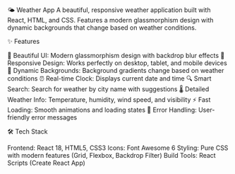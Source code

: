 🌤️ Weather App
A beautiful, responsive weather application built with React, HTML, and CSS. Features a modern glassmorphism design with dynamic backgrounds that change based on weather conditions.

✨ Features

🎨 Beautiful UI: Modern glassmorphism design with backdrop blur effects
📱 Responsive Design: Works perfectly on desktop, tablet, and mobile devices
🌈 Dynamic Backgrounds: Background gradients change based on weather conditions
⏰ Real-time Clock: Displays current date and time
🔍 Smart Search: Search for weather by city name with suggestions
🌡️ Detailed Weather Info: Temperature, humidity, wind speed, and visibility
⚡ Fast Loading: Smooth animations and loading states
🎯 Error Handling: User-friendly error messages

🛠️ Tech Stack

Frontend: React 18, HTML5, CSS3
Icons: Font Awesome 6
Styling: Pure CSS with modern features (Grid, Flexbox, Backdrop Filter)
Build Tools: React Scripts (Create React App)

